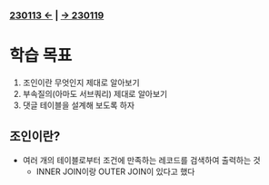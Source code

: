 ﻿### [230113 ←](/221205-_JSP/230112/) | [→ 230119](/221205-_JSP/230118/)

# 학습 목표

1. 조인이란 무엇인지 제대로 알아보기
1. 부속질의(아마도 서브쿼리) 제대로 알아보기
1. 댓글 테이블을 설계해 보도록 하자

## 조인이란?

- 여러 개의 테이블로부터 조건에 만족하는 레코드를 검색하여 출력하는 것
    - INNER JOIN이랑 OUTER JOIN이 있다고 했다